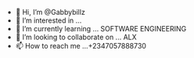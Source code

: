 - 👋 Hi, I’m @Gabbybillz
- 👀 I’m interested in ... 
- 🌱 I’m currently learning ... SOFTWARE ENGINEERING
- 💞️ I’m looking to collaborate on ... ALX 
- 📫 How to reach me ...+2347057888730

<!---
Gabbybillz/Gabbybillz is a ✨ special ✨ repository because its `README.md` (this file) appears on your GitHub profile.
You can click the Preview link to take a look at your changes.
--->
